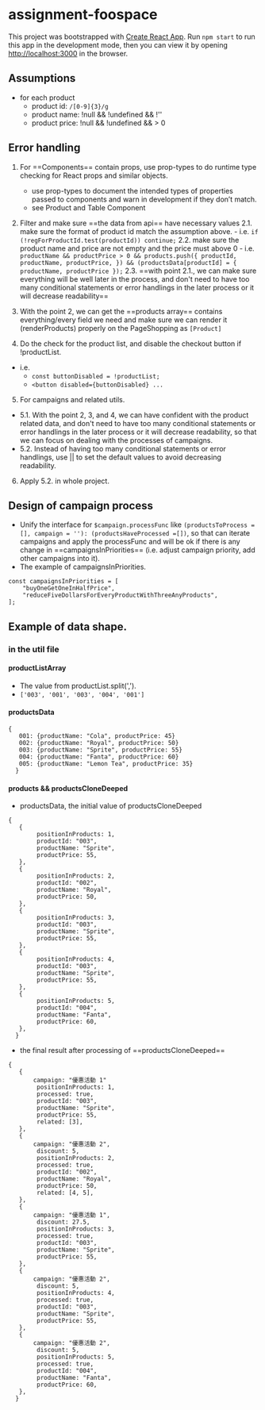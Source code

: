 # assignment-foospace

This project was bootstrapped with [Create React App](https://github.com/facebook/create-react-app).
Run `npm start` to run this app in the development mode, then you can view it by opening [http://localhost:3000](http://localhost:3000) in the browser.

## Assumptions

- for each product
  - product id: `/[0-9]{3}/g`
  - product name: !null && !undefined && !''
  - product price: !null && !undefined && > 0

## Error handling

1. For ==Components== contain props, use prop-types to do runtime type checking for React props and similar objects.

   - use prop-types to document the intended types of properties passed to components and warn in development if they don’t match.
   - see Product and Table Component

2. Filter and make sure ==the data from api== have necessary values
   2.1. make sure the format of product id match the assumption above. - i.e. `if (!regForProductId.test(productId)) continue;`
   2.2. make sure the product name and price are not empty and the price must above 0 - i.e.
   `productName && productPrice > 0 && products.push({ productId, productName, productPrice, }) && (productsData[productId] = { productName, productPrice });`
   2.3. ==with point 2.1., we can make sure everything will be well later in the process, and don't need to have too many conditional statements or error handlings in the later process or it will decrease readability==

3. With the point 2, we can get the ==products array== contains everything/every field we need and make sure we can render it (renderProducts) properly on the PageShopping as `[Product]`

4. Do the check for the product list, and disable the checkout button if !productList.

- i.e.
  - `const buttonDisabled = !productList;`
  - `<button disabled={buttonDisabled} ...`

5. For campaigns and related utils.

- 5.1. With the point 2, 3, and 4, we can have confident with the product related data, and don't need to have too many conditional statements or error handlings in the later process or it will decrease readability, so that we can focus on dealing with the processes of campaigns.
- 5.2. Instead of having too many conditional statements or error handlings, use || to set the default values to avoid decreasing readability.

6. Apply 5.2. in whole project.

## Design of campaign process

- Unify the interface for `$campaign.processFunc` like `(productsToProcess = [], campaign = ''): (productsHaveProcessed =[])`, so that can iterate campaigns and apply the processFunc and will be ok if there is any change in ==campaignsInPriorities== (i.e. adjust campaign priority, add other campaigns into it).
- The example of campaignsInPriorities.

```
const campaignsInPriorities = [
    "buyOneGetOneInHalfPrice",
    "reduceFiveDollarsForEveryProductWithThreeAnyProducts",
];
```

## Example of data shape.

### in the util file

#### productListArray

- The value from productList.split(',').
- `['003', '001', '003', '004', '001']`

#### productsData

```
{
   001: {productName: "Cola", productPrice: 45}
   002: {productName: "Royal", productPrice: 50}
   003: {productName: "Sprite", productPrice: 55}
   004: {productName: "Fanta", productPrice: 60}
   005: {productName: "Lemon Tea", productPrice: 35}
  }
```

#### products && productsCloneDeeped

- productsData, the initial value of productsCloneDeeped

```
{
   {
        positionInProducts: 1,
        productId: "003",
        productName: "Sprite",
        productPrice: 55,
   },
   {
        positionInProducts: 2,
        productId: "002",
        productName: "Royal",
        productPrice: 50,
   },
   {
        positionInProducts: 3,
        productId: "003",
        productName: "Sprite",
        productPrice: 55,
   },
   {
        positionInProducts: 4,
        productId: "003",
        productName: "Sprite",
        productPrice: 55,
   },
   {
        positionInProducts: 5,
        productId: "004",
        productName: "Fanta",
        productPrice: 60,
   },
  }
```

- the final result after processing of ==productsCloneDeeped==

```
{
   {
       campaign: "優惠活動 1"
        positionInProducts: 1,
        processed: true,
        productId: "003",
        productName: "Sprite",
        productPrice: 55,
        related: [3],
   },
   {
       campaign: "優惠活動 2",
        discount: 5,
        positionInProducts: 2,
        processed: true,
        productId: "002",
        productName: "Royal",
        productPrice: 50,
        related: [4, 5],
   },
   {
       campaign: "優惠活動 1",
        discount: 27.5,
        positionInProducts: 3,
        processed: true,
        productId: "003",
        productName: "Sprite",
        productPrice: 55,
   },
   {
       campaign: "優惠活動 2",
        discount: 5,
        positionInProducts: 4,
        processed: true,
        productId: "003",
        productName: "Sprite",
        productPrice: 55,
   },
   {
       campaign: "優惠活動 2",
        discount: 5,
        positionInProducts: 5,
        processed: true,
        productId: "004",
        productName: "Fanta",
        productPrice: 60,
   },
  }
```
